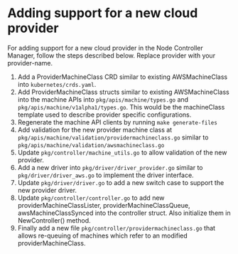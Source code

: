 # Adding support for a new cloud provider
For adding support for a new cloud provider in the Node Controller Manager, follow the steps described below. Replace provider with your provider-name.

1. Add a ProviderMachineClass CRD similar to existing AWSMachineClass into `kubernetes/crds.yaml`.
1. Add ProviderMachineClass structs similar to existing AWSMachineClass into the machine APIs into `pkg/apis/machine/types.go` and `pkg/apis/machine/v1alpha1/types.go`. This would be the machineClass template used to describe provider specific configurations.
1. Regenerate the machine API clients by running `make generate-files`
1. Add validation for the new provider machine class at `pkg/apis/machine/validation/providermachineclass.go` similar to `pkg/apis/machine/validation/awsmachineclass.go` 
1. Update `pkg/controller/machine_utils.go` to allow validation of the new provider.
1. Add a new driver into `pkg/driver/driver_provider.go` similar to `pkg/driver/driver_aws.go` to implement the driver interface. 
1. Update `pkg/driver/driver.go` to add a new switch case to support the new provider driver.
1. Update `pkg/controller/controller.go` to add new providerMachineClassLister, providerMachineClassQueue, awsMachineClassSynced into the controller struct. Also initialize them in NewController() method. 
1. Finally add a new file `pkg/controller/providermachineclass.go` that allows re-queuing of machines which refer to an modified providerMachineClass.
